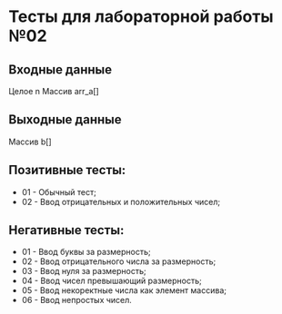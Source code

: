 # Тесты для лабораторной работы №02

## Входные данные
Целое n
Массив arr_a[]

## Выходные данные
Массив b[]

## Позитивные тесты:
- 01 - Обычный тест;
- 02 - Ввод отрицательных и положительных чисел;

## Негативные тесты:
- 01 - Ввод буквы за размерность;
- 02 - Ввод отрицательного числа за размерность;
- 03 - Ввод нуля за размерность;
- 04 - Ввод чисел превышающий размерность;
- 05 - Ввод некоректные числа как элемент массива;
- 06 - Ввод непростых чисел.